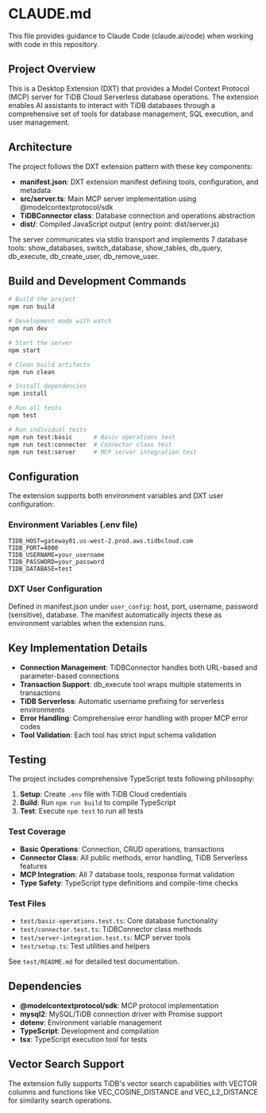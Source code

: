 # CLAUDE.md

This file provides guidance to Claude Code (claude.ai/code) when working with code in this repository.

## Project Overview

This is a Desktop Extension (DXT) that provides a Model Context Protocol (MCP) server for TiDB Cloud Serverless database operations. The extension enables AI assistants to interact with TiDB databases through a comprehensive set of tools for database management, SQL execution, and user management.

## Architecture

The project follows the DXT extension pattern with these key components:

- **manifest.json**: DXT extension manifest defining tools, configuration, and metadata
- **src/server.ts**: Main MCP server implementation using @modelcontextprotocol/sdk
- **TiDBConnector class**: Database connection and operations abstraction
- **dist/**: Compiled JavaScript output (entry point: dist/server.js)

The server communicates via stdio transport and implements 7 database tools: show_databases, switch_database, show_tables, db_query, db_execute, db_create_user, db_remove_user.

## Build and Development Commands

```bash
# Build the project
npm run build

# Development mode with watch
npm run dev

# Start the server
npm start

# Clean build artifacts
npm run clean

# Install dependencies
npm install

# Run all tests
npm test

# Run individual tests
npm run test:basic      # Basic operations test
npm run test:connector  # Connector class test
npm run test:server     # MCP server integration test
```

## Configuration

The extension supports both environment variables and DXT user configuration:

### Environment Variables (.env file)

```env
TIDB_HOST=gateway01.us-west-2.prod.aws.tidbcloud.com
TIDB_PORT=4000
TIDB_USERNAME=your_username
TIDB_PASSWORD=your_password
TIDB_DATABASE=test
```

### DXT User Configuration

Defined in manifest.json under `user_config`: host, port, username, password (sensitive), database. The manifest automatically injects these as environment variables when the extension runs.

## Key Implementation Details

- **Connection Management**: TiDBConnector handles both URL-based and parameter-based connections
- **Transaction Support**: db_execute tool wraps multiple statements in transactions
- **TiDB Serverless**: Automatic username prefixing for serverless environments
- **Error Handling**: Comprehensive error handling with proper MCP error codes
- **Tool Validation**: Each tool has strict input schema validation

## Testing

The project includes comprehensive TypeScript tests following philosophy:

1. **Setup**: Create `.env` file with TiDB Cloud credentials
2. **Build**: Run `npm run build` to compile TypeScript
3. **Test**: Execute `npm test` to run all tests

### Test Coverage

- **Basic Operations**: Connection, CRUD operations, transactions
- **Connector Class**: All public methods, error handling, TiDB Serverless features
- **MCP Integration**: All 7 database tools, response format validation
- **Type Safety**: TypeScript type definitions and compile-time checks

### Test Files

- `test/basic-operations.test.ts`: Core database functionality
- `test/connector.test.ts`: TiDBConnector class methods
- `test/server-integration.test.ts`: MCP server tools
- `test/setup.ts`: Test utilities and helpers

See `test/README.md` for detailed test documentation.

## Dependencies

- **@modelcontextprotocol/sdk**: MCP protocol implementation
- **mysql2**: MySQL/TiDB connection driver with Promise support
- **dotenv**: Environment variable management
- **TypeScript**: Development and compilation
- **tsx**: TypeScript execution tool for tests

## Vector Search Support

The extension fully supports TiDB's vector search capabilities with VECTOR columns and functions like VEC_COSINE_DISTANCE and VEC_L2_DISTANCE for similarity search operations.
